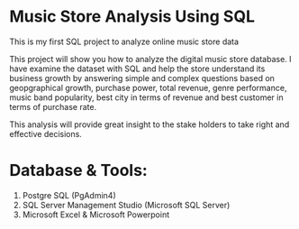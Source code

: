 # Music Store Analysis Using SQL

This is my first SQL project to analyze online music store data

This project will show you how to analyze the digital music store database. I have examine the dataset with SQL and help the store understand its business growth by answering simple and complex questions based on geopgraphical growth, purchase power, total revenue, genre performance, music band popularity, best city in terms of revenue and best customer in terms of purchase rate.

This analysis will provide great insight to the stake holders to take right and effective decisions.

# Database & Tools:

1. Postgre SQL (PgAdmin4)
2. SQL Server Management Studio (Microsoft SQL Server)
3. Microsoft Excel & Microsoft Powerpoint












